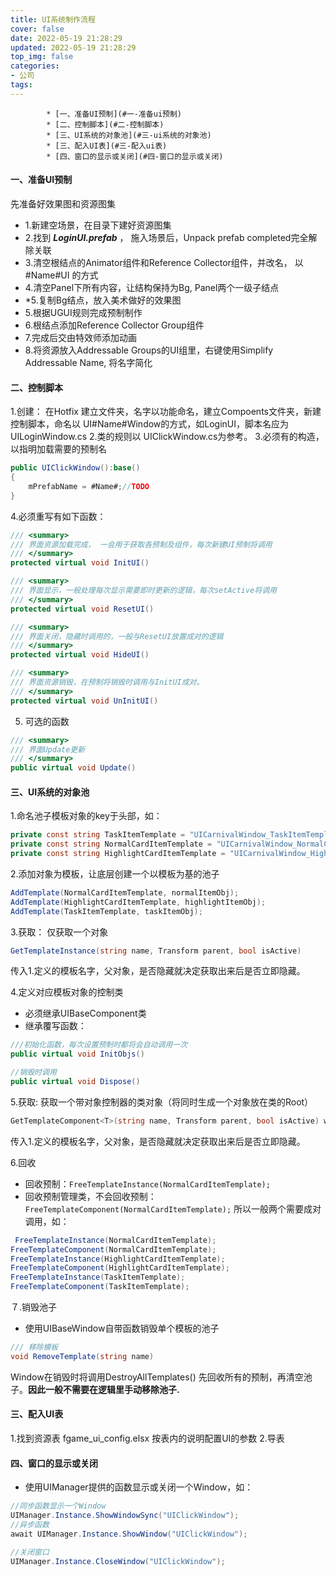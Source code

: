 ```yaml
---
title: UI系统制作流程
cover: false
date: 2022-05-19 21:28:29
updated: 2022-05-19 21:28:29
top_img: false
categories:
- 公司
tags: 
---
```


			* [一、准备UI预制](#一-准备ui预制)
			* [二、控制脚本](#二-控制脚本)
			* [三、UI系统的对象池](#三-ui系统的对象池)
			* [三、配入UI表](#三-配入ui表)
			* [四、窗口的显示或关闭](#四-窗口的显示或关闭)

#### 一、准备UI预制
先准备好效果图和资源图集
* 1.新建空场景，在目录下建好资源图集
* 2.找到 ***LoginUI.prefab*** ， 施入场景后，Unpack prefab completed完全解除关联
* 3.清空根结点的Animator组件和Reference Collector组件，并改名， 以 #Name#UI 的方式
* 4.清空Panel下所有内容，让结构保持为Bg, Panel两个一级子结点
*  *5.复制Bg结点，放入美术做好的效果图
* 5.根据UGUI规则完成预制制作
* 6.根结点添加Reference Collector Group组件
* 7.完成后交由特效师添加动画
* 8.将资源放入Addressable Groups的UI组里，右键使用Simplify Addressable Name, 将名字简化

#### 二、控制脚本
1.创建： 在Hotfix 建立文件夹，名字以功能命名，建立Compoents文件夹，新建控制脚本，命名以   UI#Name#Window的方式，如LoginUI，脚本名应为UILoginWindow.cs
2.类的规则以 UIClickWindow.cs为参考。
3.必须有的构造，以指明加载需要的预制名
```csharp
public UIClickWindow():base()
{
	mPrefabName = #Name#;//TODO
}
```
4.必须重写有如下函数：
```csharp
/// <summary>
/// 界面资源加载完成， 一会用于获取各预制及组件，每次新建UI预制将调用
/// </summary>
protected virtual void InitUI()

/// <summary>
/// 界面显示，一般处理每次显示需要即时更新的逻辑，每次setActive将调用
/// </summary>
protected virtual void ResetUI()

/// <summary>
/// 界面关闭，隐藏时调用的，一般与ResetUI放置成对的逻辑
/// </summary>
protected virtual void HideUI()

/// <summary>
/// 界面资源销毁，在预制将销毁时调用与InitUI成对。
/// </summary>
protected virtual void UnInitUI()
```

5. 可选的函数
```csharp
/// <summary>
/// 界面Update更新
/// </summary>
public virtual void Update()
```
#### 三、UI系统的对象池
1.命名池子模板对象的key于头部，如：
```csharp
private const string TaskItemTemplate = "UICarnivalWindow_TaskItemTemplate";
private const string NormalCardItemTemplate = "UICarnivalWindow_NormalCardItemTemplate";
private const string HighlightCardItemTemplate = "UICarnivalWindow_HighlightCardItemTemplate";
```
2.添加对象为模板，让底层创建一个以模板为基的池子
```csharp
AddTemplate(NormalCardItemTemplate, normalItemObj);
AddTemplate(HighlightCardItemTemplate, highlightItemObj);
AddTemplate(TaskItemTemplate, taskItemObj);
```

3.获取： 仅获取一个对象

```csharp
GetTemplateInstance(string name, Transform parent, bool isActive)
```
传入1.定义的模板名字，父对象，是否隐藏就决定获取出来后是否立即隐藏。

4.定义对应模板对象的控制类
* 必须继承UIBaseComponent类
* 继承覆写函数：
```csharp
///初始化函数，每次设置预制时都将会自动调用一次
public virtual void InitObjs()

//销毁时调用
public virtual void Dispose() 
```
5.获取: 获取一个带对象控制器的类对象（将同时生成一个对象放在类的Root）

```csharp
GetTemplateComponent<T>(string name, Transform parent, bool isActive) where T : UIBaseComponent
```
传入1.定义的模板名字，父对象，是否隐藏就决定获取出来后是否立即隐藏。

6.回收
* 回收预制：`FreeTemplateInstance(NormalCardItemTemplate);`
* 回收预制管理类，不会回收预制：`FreeTemplateComponent(NormalCardItemTemplate);`
所以一般两个需要成对调用，如：
```csharp
 FreeTemplateInstance(NormalCardItemTemplate);
FreeTemplateComponent(NormalCardItemTemplate);
FreeTemplateInstance(HighlightCardItemTemplate);
FreeTemplateComponent(HighlightCardItemTemplate);
FreeTemplateInstance(TaskItemTemplate);
FreeTemplateComponent(TaskItemTemplate);
```

７.销毁池子
* 使用UIBaseWindow自带函数销毁单个模板的池子
```csharp
/// 移除模板
void RemoveTemplate(string name)
```
Window在销毁时将调用DestroyAllTemplates() 先回收所有的预制，再清空池子。**因此一般不需要在逻辑里手动移除池子.**

#### 三、配入UI表

1.找到资源表 fgame_ui_config.elsx 按表内的说明配置UI的参数
2.导表

#### 四、窗口的显示或关闭

* 使用UIManager提供的函数显示或关闭一个Window，如：

```csharp
//同步函数显示一个Window
UIManager.Instance.ShowWindowSync("UIClickWindow");
//异步函数
await UIManager.Instance.ShowWindow("UIClickWindow");

//关闭窗口
UIManager.Instance.CloseWindow("UIClickWindow");

```
